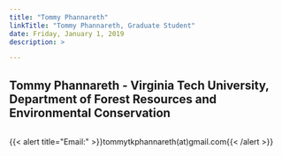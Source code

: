```yaml
---
title: "Tommy Phannareth"
linkTitle: "Tommy Phannareth, Graduate Student"
date: Friday, January 1, 2019
description: >

---
```


## Tommy Phannareth - Virginia Tech University, Department of Forest Resources and Environmental Conservation

![]()



{{< alert title="Email:" >}}tommytkphannareth(at)gmail.com{{< /alert >}}